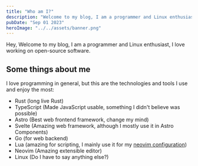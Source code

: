 ```yaml
---
title: "Who am I?"
description: "Welcome to my blog, I am a programmer and Linux enthusiast"
pubDate: "Sep 01 2023"
heroImage: "../../assets/banner.png"
---
```


Hey, Welcome to my blog, I am a programmer and Linux enthusiast, I love working on open-source software.

## Some things about me

I love programming in general, but this are the technologies and tools I use and enjoy the most:

- Rust (long live Rust)
- TypeScript (Made JavaScript usable, something I didn't believe was possible)
- Astro (Best web frontend framework, change my mind)
- Svelte (Amazing web framework, although I mostly use it in Astro Components)
- Go (for web backend)
- Lua (amazing for scripting, I mainly use it for my [neovim configuration](https://angelnext.dev/blog/neovim-what-makes-an-editor-great/))
- Neovim (Amazing extensible editor)
- Linux (Do I have to say anything else?)
